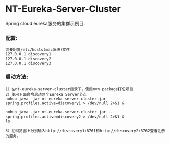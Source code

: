 # NT-Eureka-Server-Cluster
Spring cloud eureka服务的集群示例目.
### **配置**:
```
需要配置/etc/hosts(mac系统)文件
127.0.0.1 discovery1
127.0.0.1 discovery2
127.0.0.1 discovery3
```

### **启动方法**:  
```
1）在nt-eureka-server-cluster目录下，使用mvn package打包项目
2）使用下面命令启动两个Eureka Server节点
nohup java -jar nt-eureka-server-cluster.jar --spring.profiles.active=discovery1 > /dev/null 2>&1 &

nohup java -jar nt-eureka-server-cluster.jar --spring.profiles.active=discovery2 > /dev/null 2>&1 & 
ls

3）在浏览器上分别输入http://discovery1:8761和http://discovery2:8762查看注册的服务。
```